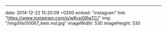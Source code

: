 ---
date: 2014-12-22 15:20:09 +0200
embed: "instagram"
link: "https://www.instagram.com/p/w6yxiGRwTC/"
img: "/img/life/00067_item.md.jpg"
imageWidth: 530
imageHeight: 530
